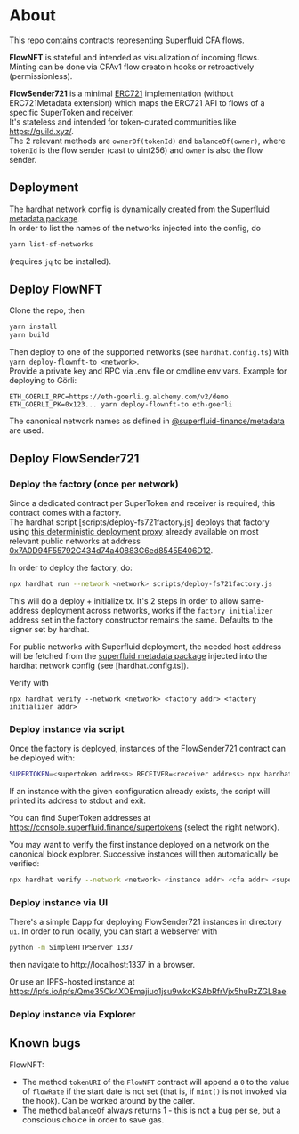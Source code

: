 # About

This repo contains contracts representing Superfluid CFA flows.

**FlowNFT** is stateful and intended as visualization of incoming flows.  
Minting can be done via CFAv1 flow creatoin hooks or retroactively (permissionless).

**FlowSender721** is a minimal [ERC721](https://eips.ethereum.org/EIPS/eip-721) implementation (without ERC721Metadata extension)
which maps the ERC721 API to flows of a specific SuperToken and receiver.  
It's stateless and intended for token-curated communities like https://guild.xyz/.  
The 2 relevant methods are `ownerOf(tokenId)` and `balanceOf(owner)`,
where `tokenId` is the flow sender (cast to uint256) and `owner` is also the flow sender.

## Deployment

The hardhat network config is dynamically created from the [Superfluid metadata package](https://github.com/superfluid-finance/metadata).  
In order to list the names of the networks injected into the config, do
```sh
yarn list-sf-networks
```
(requires `jq` to be installed).

## Deploy FlowNFT

Clone the repo, then

```sh
yarn install
yarn build
```

Then deploy to one of the supported networks (see `hardhat.config.ts`) with `yarn deploy-flownft-to <network>`.  
Provide a private key and RPC via .env file or cmdline env vars.
Example for deploying to Görli:
```
ETH_GOERLI_RPC=https://eth-goerli.g.alchemy.com/v2/demo ETH_GOERLI_PK=0x123... yarn deploy-flownft-to eth-goerli
```

The canonical network names as defined in [@superfluid-finance/metadata](https://github.com/superfluid-finance/metadata) are used.

## Deploy FlowSender721

### Deploy the factory (once per network)

Since a dedicated contract per SuperToken and receiver is required, this contract comes with a factory.  
The hardhat script [scripts/deploy-fs721factory.js] deploys that factory using [this deterministic deployment proxy](https://github.com/Zoltu/deterministic-deployment-proxy) already available on most relevant public networks at address [0x7A0D94F55792C434d74a40883C6ed8545E406D12](https://blockscan.com/address/0x7A0D94F55792C434d74a40883C6ed8545E406D12).

In order to deploy the factory, do:
```sh
npx hardhat run --network <network> scripts/deploy-fs721factory.js
```

This will do a deploy + initialize tx.
It's 2 steps in order to allow same-address deployment across networks, works if the `factory initializer` address set in the factory constructor remains the same. Defaults to the signer set by hardhat.

For public networks with Superfluid deployment, the needed host address will be fetched from the [superfluid metadata package](https://github.com/superfluid-finance/metadata) injected into the hardhat network config (see [hardhat.config.ts]).

Verify with
```
npx hardhat verify --network <network> <factory addr> <factory initializer addr>
```

### Deploy instance via script

Once the factory is deployed, instances of the FlowSender721 contract can be deployed with:
```sh
SUPERTOKEN=<supertoken address> RECEIVER=<receiver address> npx hardhat run --network <network> scripts/deploy-fs721.js
```

If an instance with the given configuration already exists, the script will printed its address to stdout and exit.

You can find SuperToken addresses at https://console.superfluid.finance/supertokens (select the right network).

You may want to verify the first instance deployed on a network on the canonical block explorer. Successive instances will then automatically be verified:
```sh
npx hardhat verify --network <network> <instance addr> <cfa addr> <supertoken addr> <receiver addr>
```

### Deploy instance via UI

There's a simple Dapp for deploying FlowSender721 instances in directory `ui`.
In order to run locally, you can start a webserver with
```sh
python -m SimpleHTTPServer 1337
```
then navigate to http://localhost:1337 in a browser.

Or use an IPFS-hosted instance at https://ipfs.io/ipfs/Qme35Ck4XDEmajiuo1jsu9wkcKSAbRfrVjx5huRzZGL8ae.

### Deploy instance via Explorer



## Known bugs

FlowNFT:  
* The method `tokenURI` of the `FlowNFT` contract will append a `0` to the value of `flowRate` if the start date is not set (that is, if `mint()` is not invoked via the hook). Can be worked around by the caller.
* The method `balanceOf` always returns 1 - this is not a bug per se, but a conscious choice in order to save gas.